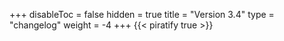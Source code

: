 +++
disableToc = false
hidden = true
title = "Version 3.4"
type = "changelog"
weight = -4
+++
{{< piratify true >}}
